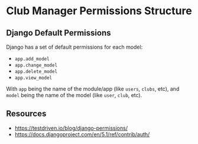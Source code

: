 # Club Manager Permissions Structure

## Django Default Permissions

Django has a set of default permissions for each model:

- `app.add_model`
- `app.change_model`
- `app.delete_model`
- `app.view_model`

With `app` being the name of the module/app (like `users`, `clubs`, etc), and `model` being the name of the model (like `user`, `club`, etc).

## Resources

- <https://testdriven.io/blog/django-permissions/>
- <https://docs.djangoproject.com/en/5.1/ref/contrib/auth/>
